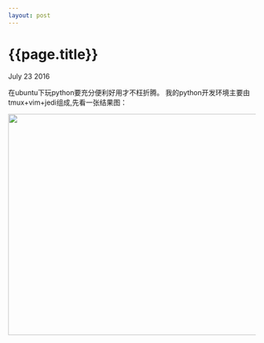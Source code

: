 ```yaml
---
layout: post
---
```


{{page.title}}
================
<p class = "meta">July 23 2016</p>

在ubuntu下玩python要充分便利好用才不枉折腾。
我的python开发环境主要由tmux+vim+jedi组成,先看一张结果图：

<img src="{{site.url}}/images/python_dev_ide.png"  height="450px" width="800px">


